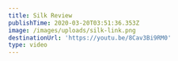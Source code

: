 ```yaml
---
title: Silk Review
publishTime: 2020-03-20T03:51:36.353Z
image: /images/uploads/silk-link.png
destinationUrl: 'https://youtu.be/8Cav3Bi9RM0'
type: video
---
```


